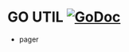 GO UTIL [![GoDoc](https://godoc.org/github.com/tomyhero/goutil?status.svg)](http://godoc.org/github.com/tomyhero/goutil)
=======

* pager
